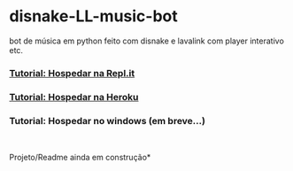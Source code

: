 # disnake-LL-music-bot
bot de música em python feito com disnake e lavalink com player interativo etc.

### [Tutorial: Hospedar na Repl.it](REPLIT_TUTORIAL.md)

### [Tutorial: Hospedar na Heroku](HEROKU_TUTORIAL.md)

### Tutorial: Hospedar no windows (em breve...)
<br/>

Projeto/Readme ainda em construção*